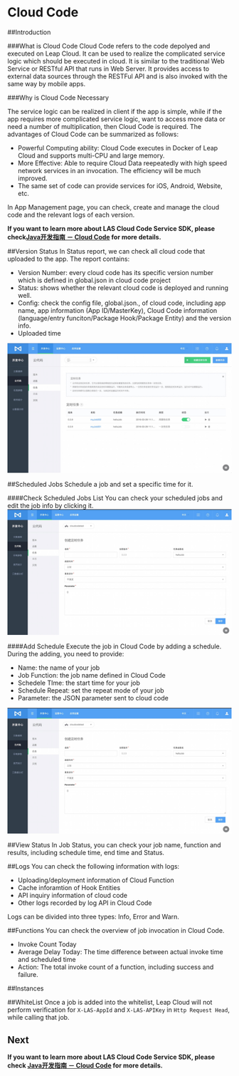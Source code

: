 # Cloud Code
##Introduction

###What is Cloud Code
Cloud Code refers to the code depolyed and executed on Leap Cloud. It can be used to realize the complicated service logic which should be executed in cloud. It is similar to the traditional Web Service or RESTful API that runs in Web Server. It provides access to external data sources through the RESTFul API and is also invoked with the same way by mobile apps.  

###Why is Cloud Code Necessary 

The service logic can be realized in client if the app is simple, while if the app requires more complicated service logic, want to access more data or need a number of multiplication, then Cloud Code is required. The advantages of Cloud Code can be summarized as follows:

* Powerful Computing ability: Cloud Code executes in Docker of Leap Cloud and supports multi-CPU and large memory.
* More Effective: Able to require Cloud Data reepeatedly with high speed network services in an invocation. The efficiency will be much improved. 
* The same set of code can provide services for iOS, Android, Website, etc. 

In App Management page, you can check, create and manage the cloud code and the relevant logs of each version.

**If you want to learn more about LAS Cloud Code Service SDK, please check[Java开发指南 － Cloud Code](../../Java/Guide/CloudCode.md) for more details.**

##Version Status
In Status report, we can check all cloud code that uploaded to the app. The report contains:

* Version Number: every cloud code has its specific version number which is defined in global.json in cloud code project
* Status: shows whether the relevant cloud code is deployed and running well. 
* Config: check the config file, global.json., of cloud code, including app name, app information (App ID/MasterKey), Cloud Code information (language/entry funciton/Package Hook/Package Entity) and the version info.
* Uploaded time


![imgCCJobList](../../../images/imgCCJobList.png)


##Scheduled Jobs
Schedule a job and set a specific time for it. 

####Check Scheduled Jobs List 
You can check your scheduled jobs and edit the job info by clicking it. 
![imgCCScheduleJob](../../../images/imgCCScheduleJob.png)

####Add Schedule 
Execute the job in Cloud Code by adding a schedule. During the adding, you need to provide:

* Name: the name of your job
* Job Function: the job name defined in Cloud Code
* Schedele TIme: the start time for your job
* Schedule Repeat: set the repeat mode of your job
* Parameter: the JSON parameter sent to cloud code

![imgCCScheduleJob](../../../images/imgCCScheduleJob.png)

##View Status
In Job Status, you can check your job name, function and results, including schedule time, end time and Status.

##Logs
You can check the following information with logs:

* Uploading/deployment information of Cloud Function
* Cache inforamtion of Hook Entities
* API inquiry information of cloud code
* Other logs recorded by log API in Cloud Code

Logs can be divided into three types: Info, Error and Warn.

##Functions
You can check the overview of job invocation in Cloud Code.

* Invoke Count Today
* Average Delay Today: The time difference between actual invoke time and scheduled time
* Action: The total invoke count of a function, including success and failure.

##Instances

##WhiteList
Once a job is added into the whitelist, Leap Cloud will not perform verification for `X-LAS-AppId` and `X-LAS-APIKey` in `Http Request Head`, while calling that job.

## Next

**If you want to learn more about LAS Cloud Code Service SDK, please check [Java开发指南 － Cloud Code](../../Java/Guide/CloudCode.md) for more details.**
